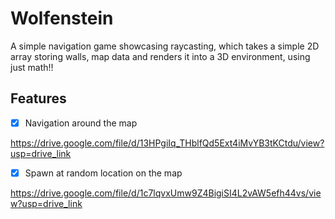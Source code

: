 # Wolfenstein


A simple navigation game showcasing raycasting, which takes a simple 2D array storing walls, map data and renders it into a 3D environment, using just math!!


## Features
- [x] Navigation around the map


https://drive.google.com/file/d/13HPgiIq_THblfQd5Ext4iMvYB3tKCtdu/view?usp=drive_link

- [x] Spawn at random location on the map


https://drive.google.com/file/d/1c7lqvxUmw9Z4BigiSI4L2vAW5efh44vs/view?usp=drive_link
